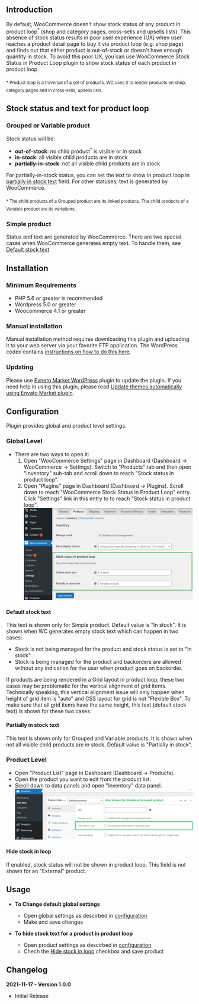 ## Introduction

By default, WooCommerce doesn't show stock status of any product in product loop<sup>*</sup> (shop and category pages, cross-sells and upsells lists). This absence of stock status results in poor user experience (UX) when user reaches a product detail page to buy it via product loop (e.g. shop page) and finds out that either product is out-of-stock or doesn't have enough quantity in stock. To avoid this poor UX, you can use WooCommerce Stock Status in Product Loop plugin to show stock status of each product in product loop.

<sub>* Product loop is a traversal of a set of products. WC uses it to render products on shop, category pages and in cross-sells, upsells lists.</sub>

## Stock status and text for product loop

### Grouped or Variable product

Stock status will be:
- **out-of-stock**: no child product<sup>*</sup> is visible or in stock
- **in-stock**: all visible child products are in stock
- **partially-in-stock**: not all visible child products are in stock

For partially-in-stock status, you can set the text to show in product loop in [partially in stock text](#partially-in-stock-text) field. For other statuses, text is generated by WooCommerce.

<sub>* The child products of a Grouped product are its linked products. The child products of a Variable product are its variations.</sub>

### Simple product

Status and text are generated by WooCommerce. There are two special cases when WooCommerce generates empty text. To handle them, see [Default stock text](#default-stock-text)

## Installation

### Minimum Requirements

- PHP 5.6 or greater is recommended
- Wordpress 5.0 or greater
- Woocommerce 4.1 or greater

### Manual installation

Manual installation method requires downloading this plugin and uploading it to your web server via your favorite FTP application. The WordPress codex contains [instructions on how to do this here](https://wordpress.org/support/article/managing-plugins/#manual-plugin-installation).

### Updating

Please use [Evneto Market WordPress](https://envato.com/market-plugin/) plugin to update the plugin. If you need help in using this plugin, please read [Update themes automatically using Envato Market plugin](https://seventhqueen.com/support/general/article/update-themes-automatically-using-envato-market-plugin).

## Configuration

Plugin provides global and product level settings.

### Global Level

- There are two ways to open it:
  1. Open "WooCommerce Settings" page in Dashboard (Dashboard -> WooCommerce -> Settings). Switch to "Products" tab and then open "Inventory" sub-tab and scroll down to reach "Stock status in product loop".
  2. Open "Plugins" page in Dashboard (Dashboard -> Plugins). Scroll down to reach "WooCommerce Stock Status in Product Loop" entry. Click "Settings" link in this entry to to reach "Stock status in product loop".
![alt WooCommerce Stock Status in Product Loop plugin settings - global level](images/global-settings-v1.png)

#### Default stock text

This text is shown only for Simple product. Default value is "In stock". It is shown when WC generates empty stock text which can happen in two cases:
  - Stock is not being managed for the product and stock status is set to "In stock".
  - Stock is being managed for the product and backorders are allowed without any indication for the user when product goes on backorder.

If products are being rendered in a Grid layout in product loop, these two cases may be problematic for the vertical alignment of grid items. Technically speaking, this vertical alignment issue will only happen when height of grid item is "auto" and CSS layout for grid is not "Flexible Box". To make sure that all grid items have the same height, this text (default stock text) is shown for these two cases.

#### Partially in stock text

This text is shown only for Grouped and Variable products. It is shown when not all visible child products are in stock. Default value is "Partially in stock".

### Product Level

- Open "Product List" page in Dashboard (Dashboard -> Products).
- Open the product you want to edit from the product list.
- Scroll down to data panels and open "Inventory" data panel.
![alt WooCommerce Stock Status in Product Loop plugin settings - product level](images/product-settings-v1.png)

#### Hide stock in loop

If enabled, stock status will not be shown in product loop. This field is not shown for an "External" product.

## Usage

- **To Change default global settings**
  - Open global settings as descirbed in [configuration](#global-level)
  - Make and save changes

- **To hide stock text for a product in product loop**
  - Open product settings as descirbed in [configuration](#product-level)
  - Chech the [Hide stock in loop](#hide-stock-in-loop) checkbox and save product


## Changelog

**2021-11-17 - Version 1.0.0**
  - Initial Release

